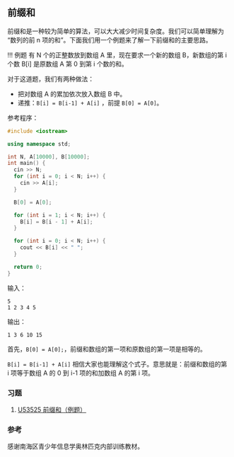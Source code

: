 ## 前缀和

前缀和是一种较为简单的算法，可以大大减少时间复杂度。我们可以简单理解为 “数列的前 n 项的和”。下面我们用一个例题来了解一下前缀和的主要思路。

!!! 例题
    有 N 个的正整数放到数组 A 里，现在要求一个新的数组 B，新数组的第 i 个数 B[i] 是原数组 A 第 0 到第 i 个数的和。

对于这道题，我们有两种做法：

-   把对数组 A 的累加依次放入数组 B 中。
-   递推：`B[i] = B[i-1] + A[i]` ，前提 `B[0] = A[0]`。

参考程序：

```cpp
#include <iostream>

using namespace std;

int N, A[10000], B[10000];
int main() {
  cin >> N;
  for (int i = 0; i < N; i++) {
    cin >> A[i];
  }

  B[0] = A[0];

  for (int i = 1; i < N; i++) {
    B[i] = B[i - 1] + A[i];
  }

  for (int i = 0; i < N; i++) {
    cout << B[i] << " ";
  }

  return 0;
}
```

输入：

    5
    1 2 3 4 5

输出：

    1 3 6 10 15 

首先，`B[0] = A[0];`，前缀和数组的第一项和原数组的第一项是相等的。

`B[i] = B[i-1] + A[i]` 相信大家也能理解这个式子。意思就是：前缀和数组的第 i 项等于数组 A 的 0 到 i-1 项的和加数组 A 的第 i 项。

### 习题

1.  [U53525 前缀和（例题）](https://www.luogu.org/problemnew/show/U53525)

### 参考

感谢南海区青少年信息学奥林匹克内部训练教材。
